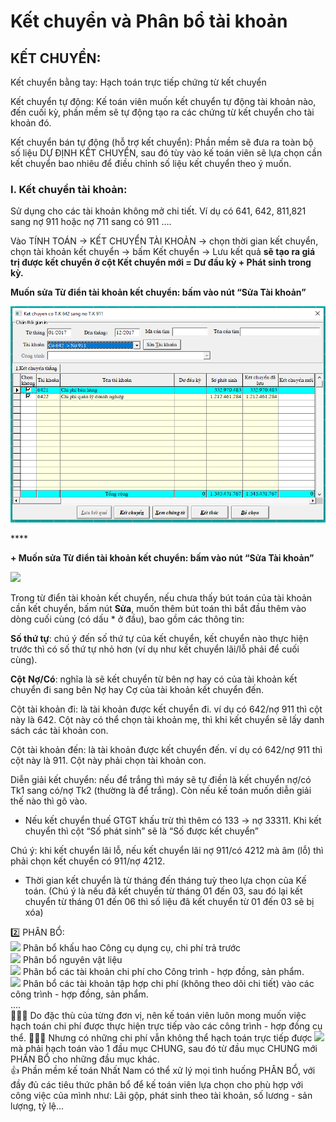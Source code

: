 # Kết chuyển và Phân bổ tài khoản

## KẾT CHUYỂN:

Kết chuyển bằng tay: Hạch toán trực tiếp chứng từ kết chuyển

Kết chuyển tự động: Kế toán viên muốn kết chuyển tự động tài khoản nào, đến cuối kỳ, phần mềm sẽ tự động tạo ra các chứng từ kết chuyển cho tài khoản đó.

Kết chuyển bán tự động \(hỗ trợ kết chuyển\): Phần mềm sẽ đưa ra toàn bộ số liệu DỰ ĐỊNH KẾT CHUYỂN, sau đó tùy vào kế toán viên sẽ lựa chọn cần kết chuyển bao nhiêu để điều chỉnh số liệu kết chuyển theo ý muốn.

### **I. Kết chuyển tài khoản:** 

Sử dụng cho các tài khoản không mở chi tiết. Ví dụ có 641, 642, 811,821 sang nợ 911 hoặc nợ 711 sang có 911 ….

Vào TÍNH TOÁN -&gt; KẾT CHUYỂN TÀI KHOẢN -&gt; chọn thời gian kết chuyển, chọn tài khoản kết chuyển -&gt; bấm Kết chuyển -&gt; Lưu kết quả **sẽ tạo ra giá trị được kết chuyển ở cột Kết chuyển mới = Dư đầu kỳ + Phát sinh trong kỳ.**

**Muốn sửa Từ điển tài khoản kết chuyển: bấm vào nút “Sửa Tài khoản”**

![H&#xEC;nh 1. K&#x1EBF;t chuy&#x1EC3;n t&#xE0;i kho&#x1EA3;n](../.gitbook/assets/image%20%2820%29.png)

\*\*\*\*

**+ Muốn sửa Từ điển tài khoản kết chuyển: bấm vào nút “Sửa Tài khoản”**

![](file:///C:/Users/p/AppData/Local/Temp/msohtmlclip1/01/clip_image004.jpg)

Trong từ điển tài khoản kết chuyển, nếu chưa thấy bút toán của tài khoản cần kết chuyển, bấm nút **Sửa**, muốn thêm bút toán thì bắt đầu thêm vào dòng cuối cùng \(có dấu \* ở đầu\), bao gồm các thông tin:

**Số thứ tự**: chú ý đến số thứ tự của kết chuyển, kết chuyển nào thực hiện trước thì có số thứ tự nhỏ hơn \(ví dụ như kết chuyển lãi/lỗ phải để cuối cùng\).

**Cột** **Nợ/Có**: nghĩa là sẽ kết chuyển từ bên nợ hay có của tài khoản kết chuyển đi sang bên Nợ hay Cợ của tài khoản kết chuyển đến. 

Cột tài khoản đi: là tài khoản được kết chuyển đi. ví dụ có 642/nợ 911 thì cột này là 642. Cột này có thể chọn tài khoản mẹ, thì khi kết chuyển sẽ lấy danh sách các tài khoản con.

Cột tài khoản đến: là tài khoản được kết chuyển đến. ví dụ có 642/nợ 911 thì cột này là 911. Cột này phải chọn tài khoản con.

Diễn giải kết chuyển: nếu để trắng thì máy sẽ tự điền là kết chuyển nợ/có Tk1 sang có/nợ Tk2 \(thường là để trắng\). Còn nếu kế toán muốn diễn giải thế nào thì gõ vào.

- Nếu kết chuyển thuế GTGT khấu trừ thì thêm có 133 -&gt; nợ 33311. Khi kết chuyển thì cột “Số phát sinh” sẽ là “Số được kết chuyển”

Chú ý: khi kết chuyển lãi lỗ, nếu kết chuyển lãi nợ 911/có 4212 mà âm \(lỗ\) thì phải chọn kết chuyển có 911/nợ 4212.

- Thời gian kết chuyển là từ tháng đến tháng tuỳ theo lựa chọn của Kế toán. \(Chú ý là nếu đã kết chuyển từ tháng 01 đến 03, sau đó lại kết chuyển từ tháng 01 đến 06 thì số liệu đã kết chuyển từ 01 đến 03 sẽ bị xóa\)

2️⃣ PHÂN BỔ:  
![](https://static.xx.fbcdn.net/images/emoji.php/v9/f51/1/16/1f449.png) Phân bổ khấu hao Công cụ dụng cụ, chi phí trả trước  
![](https://static.xx.fbcdn.net/images/emoji.php/v9/f51/1/16/1f449.png) Phân bổ nguyên vật liệu  
![](https://static.xx.fbcdn.net/images/emoji.php/v9/f51/1/16/1f449.png) Phân bổ các tài khoản chi phí cho Công trình - hợp đồng, sản phẩm.  
![](https://static.xx.fbcdn.net/images/emoji.php/v9/f51/1/16/1f449.png) Phân bổ các tài khoản tập hợp chi phí \(không theo dõi chi tiết\) vào các công trình - hợp đồng, sản phẩm.  
....  
👩🏻‍💻 Do đặc thù của từng đơn vị, nên kế toán viên luôn mong muốn việc hạch toán chi phí được thực hiện trực tiếp vào các công trình - hợp đồng cụ thể. 👨🏻‍💻 Nhưng có những chi phí vẫn không thể hạch toán trực tiếp được ![](https://static.xx.fbcdn.net/images/emoji.php/v9/f51/1/16/1f449.png) mà phải hạch toán vào 1 đầu mục CHUNG, sau đó từ đầu mục CHUNG mới PHÂN BỔ cho những đầu mục khác.  
👍 Phần mềm kế toán Nhất Nam có thể xử lý mọi tình huống PHÂN BỔ, với đầy đủ các tiêu thức phân bổ để kế toán viên lựa chọn cho phù hợp với công việc của mình như: Lãi gộp, phát sinh theo tài khoản, số lương - sản lượng, tỷ lệ...

